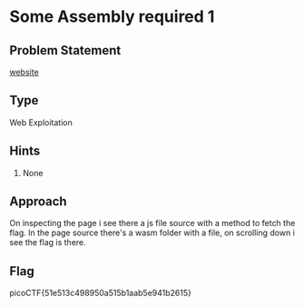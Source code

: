 # Some Assembly required 1

## Problem Statement

[website](http://mercury.picoctf.net:55336/index.html)

## Type

Web Exploitation

## Hints

1. None

## Approach

On inspecting the page i see there a js file source with a method to fetch the flag. 
In the page source there's a wasm folder with a file, on scrolling down i see the flag is there.

## Flag

picoCTF{51e513c498950a515b1aab5e941b2615}